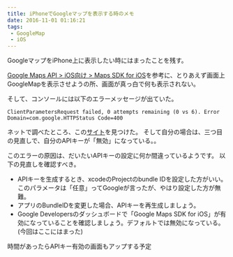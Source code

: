 ```yaml
---
title: iPhoneでGoogleマップを表示する時のメモ
date: 2016-11-01 01:16:21
tags:
 - GoogleMap
 - iOS
---
```

GoogleマップをiPhone上に表示したい時にはまったことを残す。

[Google Maps API > iOS向け > Maps SDK for iOS](https://developers.google.com/maps/documentation/ios-sdk/start?hl=ja#google_maps_sdk)を参考に、とりあえず画面上GoogleMapを表示させようの所、画面が真っ白で何も表示されない。

そして、コンソールには以下のエラーメッセージが出ていた。

```
ClientParametersRequest failed, 0 attempts remaining (0 vs 6). Error Domain=com.google.HTTPStatus Code=400
```
ネットで調べたところ、この[サイト](http://www.byteblocks.com/Post/ClientParametersRequest-failed-error-with-Google-Maps-SDK)を見つけた。
そして自分の場合は、三つ目の見直しで、自分のAPIキーが「無効」になっている。。

このエラーの原因は、だいたいAPIキーの設定に何か間違っているようです。
以下の見直しを確認すべき。
- APIキーを生成するとき、xcodeのProjectのbundle IDを設定した方がいい。このパラメータは「任意」ってGoogleが言ったが、やはり設定した方が無難。
- アプリのBundleIDを変更した場合、APIキーを再生成しましょう。
- Google Developersのダッシュボードで「Google Maps SDK for iOS」が有効になっていることを確認しましょう。デフォルトでは無効になっている。(今回はここにはまった)



時間があったらAPIキー有効の画面もアップする予定
